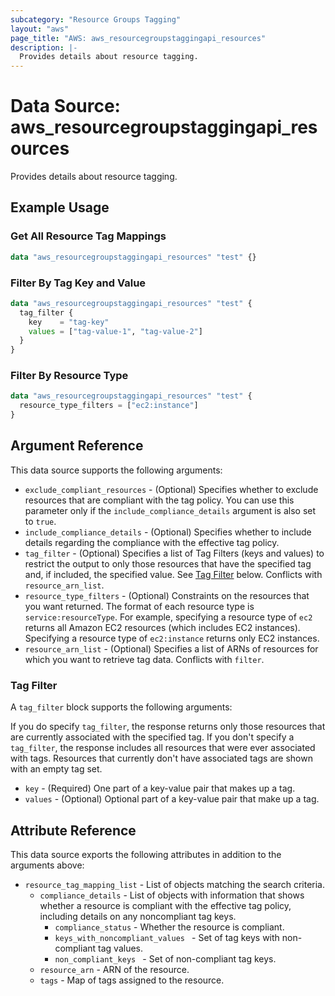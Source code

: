 ```yaml
---
subcategory: "Resource Groups Tagging"
layout: "aws"
page_title: "AWS: aws_resourcegroupstaggingapi_resources"
description: |-
  Provides details about resource tagging.
---
```


# Data Source: aws_resourcegroupstaggingapi_resources

Provides details about resource tagging.

## Example Usage

### Get All Resource Tag Mappings

```terraform
data "aws_resourcegroupstaggingapi_resources" "test" {}
```

### Filter By Tag Key and Value

```terraform
data "aws_resourcegroupstaggingapi_resources" "test" {
  tag_filter {
    key    = "tag-key"
    values = ["tag-value-1", "tag-value-2"]
  }
}
```

### Filter By Resource Type

```terraform
data "aws_resourcegroupstaggingapi_resources" "test" {
  resource_type_filters = ["ec2:instance"]
}
```

## Argument Reference

This data source supports the following arguments:

* `exclude_compliant_resources` - (Optional) Specifies whether to exclude resources that are compliant with the tag policy. You can use this parameter only if the `include_compliance_details` argument is also set to `true`.
* `include_compliance_details` - (Optional) Specifies whether to include details regarding the compliance with the effective tag policy.
* `tag_filter` - (Optional) Specifies a list of Tag Filters (keys and values) to restrict the output to only those resources that have the specified tag and, if included, the specified value. See [Tag Filter](#tag-filter) below. Conflicts with `resource_arn_list`.
* `resource_type_filters` - (Optional) Constraints on the resources that you want returned. The format of each resource type is `service:resourceType`. For example, specifying a resource type of `ec2` returns all Amazon EC2 resources (which includes EC2 instances). Specifying a resource type of `ec2:instance` returns only EC2 instances.
* `resource_arn_list` - (Optional) Specifies a list of ARNs of resources for which you want to retrieve tag data. Conflicts with `filter`.

### Tag Filter

A `tag_filter` block supports the following arguments:

If you do specify `tag_filter`, the response returns only those resources that are currently associated with the specified tag.
If you don't specify a `tag_filter`, the response includes all resources that were ever associated with tags. Resources that currently don't have associated tags are shown with an empty tag set.

* `key` - (Required) One part of a key-value pair that makes up a tag.
* `values` - (Optional) Optional part of a key-value pair that make up a tag.

## Attribute Reference

This data source exports the following attributes in addition to the arguments above:

* `resource_tag_mapping_list` - List of objects matching the search criteria.
    * `compliance_details` - List of objects with information that shows whether a resource is compliant with the effective tag policy, including details on any noncompliant tag keys.
        * `compliance_status` - Whether the resource is compliant.
        * `keys_with_noncompliant_values ` - Set of tag keys with non-compliant tag values.
        * `non_compliant_keys ` - Set of non-compliant tag keys.
    * `resource_arn` - ARN of the resource.
    * `tags` - Map of tags assigned to the resource.
